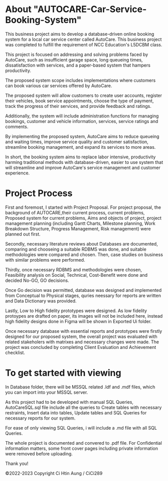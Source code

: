 # About "AUTOCARE-Car-Service-Booking-System"
This business project aims to develop a database-driven online booking system for a local car service center called AutoCare. 
This business project was completed to fulfill the requirement of NCC Education's L5DCBM class.

This project is focused on addressing and solving problems faced by AutoCare, such as insufficient garage space, long queueing times, dissatisfaction with services, and a paper-based system that hampers productivity.

The proposed system scope includes implementations where customers can book various car services offered by AutoCare. 

The proposed system will allow customers to create user accounts, register their vehicles, book service appointments, choose the type of payment, track the progress of their services, and provide feedback and ratings. 

Additionally, the system will include administration functions for managing bookings, customer and vehicle information, services, service ratings and comments.

By implementing the proposed system, AutoCare aims to reduce queueing and waiting times, improve service quality and customer satisfaction, streamline booking management, and expand its services to more areas. 

In short, the booking system aims to replace labor intensive, productivity harming traditional methods with database-driven, easier to use system that will streamline and improve AutoCare's service management and customer experience.

# Project Process
First and foremost, I started with Project Proposal. For project proposal, the background of AUTOCARE,their current process, current problems, Proposed system for current problems, Aims and objects of project, project management planning (including Gantt Charts, Milestone planning, Work Breakdown Structure, Progress Management, Risk management) were planned out first. 

Secondly, necessary literature reviews about Databases are documented, comparing and chooseing a suitable RDBMS was done, and suitable methodologies were compared and chosen. Then, case studies on business with similar problems were performed. 

Thirdly, once necessary RDBMS and methodologies were chosen, Feasibility analysis on Social, Technical, Cost-Benefit were done and decided No-GO, GO decisions. 

Once Go decision was permitted, database was designed and implemented from Conceptual to Physical stages, quries neessary for reports are written and Data Dictionary was provided. 

Lastly, Low to High fidelity prototypes were designed. As low fidelity protoypes are drafted on paper, its images will not be included here, instead high fidelity designs done in Figma will be shown in Exported Ui folder.

Once necessary database with essential reports and prototypes were firstly designed for our proposed system, the overall project was evaluated with related stakeholers with matrixes and necessary changes were made.
The project was concluded by completing Client Evaluation and Achievement checklist.

# To get started with viewing
In Database folder, there will be MSSQL related .ldf and .mdf files, which you can import into your MSSQL server. 

As this project had to be developed with manual SQL Queries, AutoCareSQL.sql file include all the queries to Create tables with necessary restraints, Insert data into tables, Update tables and SQL Queries for necessary reports for our system. 

For ease of only viewing SQL Queries, i will include a .md file with all SQL Queries. 

The whole project is documented and convered to .pdf file. For Confidential information matters, some front cover pages including private information were removed before uploading. 

Thank you!


©2022-2023 Copyright Ci Htin Aung / CiCi289

